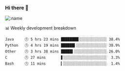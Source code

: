 ### Hi there 👋

<!--
**lv2020/lv2020** is a ✨ _special_ ✨ repository because its `README.md` (this file) appears on your GitHub profile.

Here are some ideas to get you started:

- 🔭 I’m currently working on ...
- 🌱 I’m currently learning ...
- 👯 I’m looking to collaborate on ...
- 🤔 I’m looking for help with ...
- 💬 Ask me about ...
- 📫 How to reach me: ...
- 😄 Pronouns: ...
- ⚡ Fun fact: ...
-->
![:name](https://count.getloli.com/get/@:lv2020)
 <!-- waka-box start -->
📊 Weekly development breakdown
```text
Java     🕓 5 hrs 23 mins ████████░░░░░░░░░░░░░ 38.4%
Python   🕓 4 hrs 19 mins ██████▍░░░░░░░░░░░░░░ 30.9%
Other    🕓 3 hrs 38 mins █████▍░░░░░░░░░░░░░░░ 26.0%
C        🕓 27 mins       ▋░░░░░░░░░░░░░░░░░░░░  3.3%
Bash     🕓 11 mins       ▎░░░░░░░░░░░░░░░░░░░░  1.4%
```
<!-- Powered by https://github.com/YouEclipse/waka-box-go . -->
<!-- waka-box end -->
